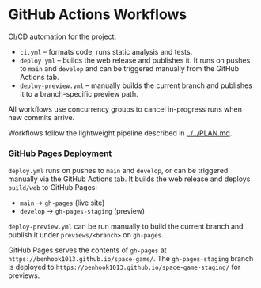 # GitHub Actions Workflows

CI/CD automation for the project.

- `ci.yml` – formats code, runs static analysis and tests.
- `deploy.yml` – builds the web release and publishes it. It runs on
  pushes to `main` and `develop` and can be triggered manually from the
  GitHub Actions tab.
- `deploy-preview.yml` – manually builds the current branch and publishes it to a branch-specific preview path.

All workflows use concurrency groups to cancel in-progress runs when new
commits arrive.

Workflows follow the lightweight pipeline described in [../../PLAN.md](../../PLAN.md).

### GitHub Pages Deployment

`deploy.yml` runs on pushes to `main` and `develop`, or can be triggered
manually via the GitHub Actions tab. It builds the web release and
deploys `build/web` to GitHub Pages:

- `main` → `gh-pages` (live site)
- `develop` → `gh-pages-staging` (preview)

`deploy-preview.yml` can be run manually to build the current branch and publish it under `previews/<branch>` on `gh-pages`.

GitHub Pages serves the contents of `gh-pages` at
`https://benhook1013.github.io/space-game/`. The `gh-pages-staging`
branch is deployed to
`https://benhook1013.github.io/space-game-staging/` for previews.
